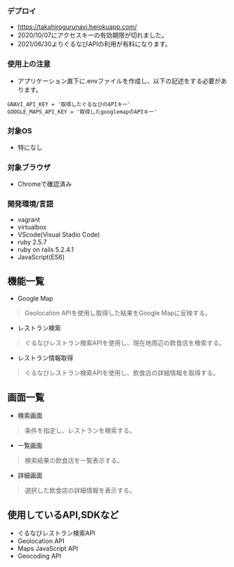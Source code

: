 ### デプロイ
- https://takahirogurunavi.herokuapp.com/
- 2020/10/07にアクセスキーの有効期限が切れました。
- 2021/06/30よりぐるなびAPIの利用が有料になります。
### 使用上の注意
- アプリケーション直下に.envファイルを作成し、以下の記述をする必要があります。
```
GNAVI_API_KEY = '取得したぐるなびのAPIキー'
GOOGLE_MAPS_API_KEY = '取得したgooglemapのAPIキー'
```
### 対象OS
- 特になし
### 対象ブラウザ
- Chromeで確認済み
### 開発環境/言語
- vagrant  
- virtualbox  
- VScode(Visual Stadio Code)  
- ruby 2.5.7  
- ruby on rails 5.2.4.1  
- JavaScript(ES6)  

## 機能一覧
- Google Map  
> Geolocation APIを使用し取得した結果をGoogle Mapに反映する。  
- レストラン検索  
> ぐるなびレストラン検索APIを使用し、現在地周辺の飲食店を検索する。  
- レストラン情報取得  
> ぐるなびレストラン検索APIを使用し、飲食店の詳細情報を取得する。
  
## 画面一覧
- 検索画面  
> 条件を指定し、レストランを検索する。  
- 一覧画面  
> 検索結果の飲食店を一覧表示する。  
- 詳細画面  
> 選択した飲食店の詳細情報を表示する。
  
## 使用しているAPI,SDKなど
- ぐるなびレストラン検索API  
- Geolocation API  
- Maps JavaScript API  
- Geocoding API  

